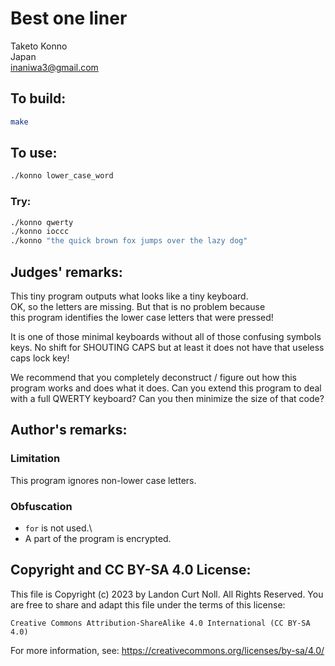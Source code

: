 # Best one liner

Taketo Konno\
Japan\
<inaniwa3@gmail.com>


## To build:

```sh
make
```


## To use:

```sh
./konno lower_case_word
```


### Try:

```sh
./konno qwerty
./konno ioccc
./konno "the quick brown fox jumps over the lazy dog"
```


## Judges' remarks:

This tiny program outputs what looks like a tiny keyboard.\
OK, so the letters are missing. But that is no problem because\
this program identifies the lower case letters that were pressed!

It is one of those minimal keyboards without all of those
confusing symbols keys.  No shift for SHOUTING CAPS
but at least it does not have that useless caps lock key!

We recommend that you completely deconstruct / figure out
how this program works and does what it does.  Can you
extend this program to deal with a full QWERTY keyboard?
Can you then minimize the size of that code?


## Author's remarks:

### Limitation

This program ignores non-lower case letters.

### Obfuscation

* `for` is not used.\
* A part of the program is encrypted.


## Copyright and CC BY-SA 4.0 License:

This file is Copyright (c) 2023 by Landon Curt Noll.  All Rights Reserved.
You are free to share and adapt this file under the terms of this license:

    Creative Commons Attribution-ShareAlike 4.0 International (CC BY-SA 4.0)

For more information, see: https://creativecommons.org/licenses/by-sa/4.0/
